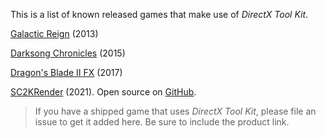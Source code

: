 This is a list of known released games that make use of _DirectX Tool Kit_.

[Galactic Reign](http://go.microsoft.com/fwlink/?LinkId=281840) (2013)

[Darksong Chronicles](https://www.microsoft.com/en-us/store/apps/the-darksong-chronicles/9nblggh1z84p) (2015)

[Dragon's Blade II FX](https://www.microsoft.com/en-us/store/p/dragons-blade-ii-fx/9wzdncrfj2tk) (2017)

[SC2KRender](https://store.steampowered.com/app/1527140/SC2KRender/) (2021). Open source on [GitHub](https://github.com/alekasm/SC2KRender).

> If you have a shipped game that uses _DirectX Tool Kit_, please file an issue to get it added here. Be sure to include the product link.
